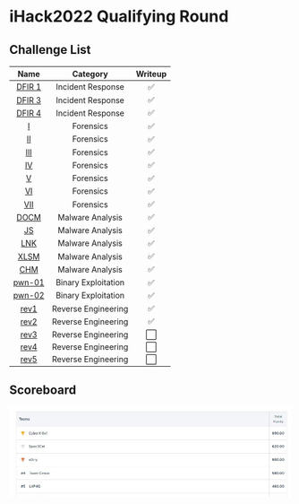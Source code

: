 # iHack2022 Qualifying Round

## Challenge List
| Name                                            | Category          | Writeup |
|:-----------------------------------------------:|:-----------------:|:--------:|
| [DFIR 1](DFIR/DFIR%201) | Incident Response | ✅ |
| [DFIR 3](DFIR/DFIR%203) | Incident Response | ✅ |
| [DFIR 4](DFIR/DFIR%204) | Incident Response | ✅ |
| [I](forensics)   | Forensics                | ✅ |
| [II](forensics)  | Forensics                | ✅ |
| [III](forensics) | Forensics                | ✅ |
| [IV](forensics)  | Forensics                | ✅ |
| [V](forensics)   | Forensics                | ✅ |
| [VI](forensics)  | Forensics                | ✅ |
| [VII](forensics) | Forensics                | ✅ |
| [DOCM](malware/DOCM) | Malware Analysis     | ✅ |
| [JS](malware/JS)     | Malware Analysis     | ✅ |
| [LNK](malware/LNK)   | Malware Analysis     | ✅ |
| [XLSM](malware/XLSM) | Malware Analysis     | ✅ |
| [CHM](malware/CHM)   | Malware Analysis     | ✅ |
| [pwn-01](pwn/pwn-01) | Binary Exploitation  | ✅ |
| [pwn-02](pwn/pwn-02) | Binary Exploitation  | ✅ |
| [rev1](rev/rev1) | Reverse Engineering      | ✅ |
| [rev2](rev/rev2) | Reverse Engineering      | ✅ |
| [rev3](rev/rev3) | Reverse Engineering      | ⬜ |
| [rev4](rev/rev4) | Reverse Engineering      | ⬜ |
| [rev5](rev/rev5) | Reverse Engineering      | ⬜ |

## Scoreboard
![Scoreboard](./Scoreboard.png)
